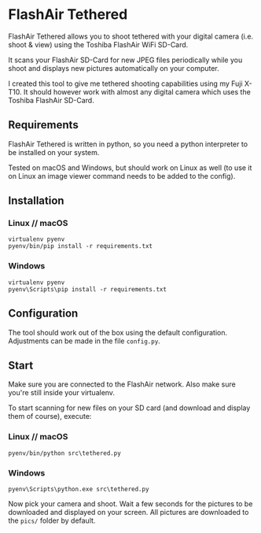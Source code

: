 # FlashAir Tethered

FlashAir Tethered allows you to shoot tethered with your digital camera (i.e. shoot & view) using the Toshiba FlashAir WiFi SD-Card.

It scans your FlashAir SD-Card for new JPEG files periodically while you shoot and displays new pictures automatically on your computer. 

I created this tool to give me tethered shooting capabilities using my Fuji X-T10. It should however work with almost any digital camera which uses the Toshiba FlashAir SD-Card.

## Requirements

FlashAir Tethered is written in python, so you need a python interpreter to be installed on your system.

Tested on macOS and Windows, but should work on Linux as well (to use it on Linux an image viewer command needs to be added to the config).

## Installation

### Linux // macOS
```
virtualenv pyenv
pyenv/bin/pip install -r requirements.txt
```

### Windows
```
virtualenv pyenv
pyenv\Scripts\pip install -r requirements.txt
```

## Configuration

The tool should work out of the box using the default configuration. Adjustments can be made in the file `config.py`.  

## Start

Make sure you are connected to the FlashAir network. Also make sure you're still inside your virtualenv.

To start scanning for new files on your SD card (and download and display them of course), execute:

### Linux // macOS
```
pyenv/bin/python src\tethered.py
```

### Windows

```
pyenv\Scripts\python.exe src\tethered.py
```

Now pick your camera and shoot. Wait a few seconds for the pictures to be downloaded and displayed on your screen.
All pictures are downloaded to the `pics/` folder by default.
